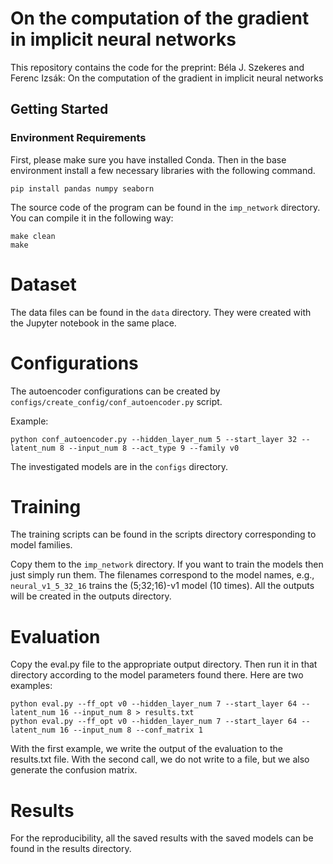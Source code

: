 # On the computation of the gradient in implicit neural networks

This repository contains the code for the preprint:
Béla J. Szekeres and Ferenc Izsák: On the computation of the gradient in
implicit neural networks

## Getting Started
### Environment Requirements

First, please make sure you have installed Conda. Then in the base environment install a few necessary libraries with the following command.
```
pip install pandas numpy seaborn
```

The source code of the program can be found in the `imp_network` directory.
You can compile it in the following way:
```
make clean
make
```

# Dataset
The data files can be found in the `data` directory.
They were created with the Jupyter notebook in the same place.

# Configurations
The autoencoder configurations can be created by `configs/create_config/conf_autoencoder.py` script.

Example:
```
python conf_autoencoder.py --hidden_layer_num 5 --start_layer 32 --latent_num 8 --input_num 8 --act_type 9 --family v0
```

The investigated models are in the `configs` directory.

# Training
The training scripts can be found in the scripts directory 
corresponding to model families.

Copy them to the `imp_network` directory.
If you want to train the models then just simply run them.
The filenames correspond to the model names, e.g.,
`neural_v1_5_32_16` trains the (5;32;16)-v1 model (10 times).
All the outputs will be created in the outputs directory.

# Evaluation
Copy the eval.py file to the appropriate output directory. Then run it in that directory according to the model parameters found there. Here are two examples:

```
python eval.py --ff_opt v0 --hidden_layer_num 7 --start_layer 64 --latent_num 16 --input_num 8 > results.txt
python eval.py --ff_opt v0 --hidden_layer_num 7 --start_layer 64 --latent_num 16 --input_num 8 --conf_matrix 1
```
With the first example, we write the output of the evaluation to the results.txt file. With the second call, we do not write to a file, but we also generate the confusion matrix.

# Results
For the reproducibility, all the saved results with the saved models can be found in the results directory.
